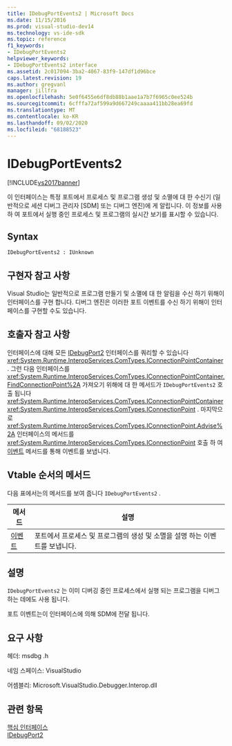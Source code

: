 ```yaml
---
title: IDebugPortEvents2 | Microsoft Docs
ms.date: 11/15/2016
ms.prod: visual-studio-dev14
ms.technology: vs-ide-sdk
ms.topic: reference
f1_keywords:
- IDebugPortEvents2
helpviewer_keywords:
- IDebugPortEvents2 interface
ms.assetid: 2c017094-3ba2-4067-83f9-147df1d96bce
caps.latest.revision: 19
ms.author: gregvanl
manager: jillfra
ms.openlocfilehash: 5e0f6455e6df8db88b1aae1a7b7f6965c0ee524b
ms.sourcegitcommit: 6cfffa72af599a9d667249caaaa411bb28ea69fd
ms.translationtype: MT
ms.contentlocale: ko-KR
ms.lasthandoff: 09/02/2020
ms.locfileid: "68188523"
---
```

# <a name="idebugportevents2"></a>IDebugPortEvents2
[!INCLUDE[vs2017banner](../../../includes/vs2017banner.md)]

이 인터페이스는 특정 포트에서 프로세스 및 프로그램 생성 및 소멸에 대 한 수신기 (일반적으로 세션 디버그 관리자 [SDM] 또는 디버그 엔진)에 게 알립니다. 이 정보를 사용 하 여 포트에서 실행 중인 프로세스 및 프로그램의 실시간 보기를 표시할 수 있습니다.  
  
## <a name="syntax"></a>Syntax  
  
```  
IDebugPortEvents2 : IUnknown  
```  
  
## <a name="notes-for-implementers"></a>구현자 참고 사항  
 Visual Studio는 일반적으로 프로그램 만들기 및 소멸에 대 한 알림을 수신 하기 위해이 인터페이스를 구현 합니다. 디버그 엔진은 이러한 포트 이벤트를 수신 하기 위해이 인터페이스를 구현할 수도 있습니다.  
  
## <a name="notes-for-callers"></a>호출자 참고 사항  
 인터페이스에 대해 모든 [IDebugPort2](../../../extensibility/debugger/reference/idebugport2.md) 인터페이스를 쿼리할 수 있습니다 <xref:System.Runtime.InteropServices.ComTypes.IConnectionPointContainer> . 그런 다음 인터페이스를 <xref:System.Runtime.InteropServices.ComTypes.IConnectionPointContainer.FindConnectionPoint%2A> 가져오기 위해에 대 한 메서드가 `IDebugPortEvents2` 호출 됩니다 <xref:System.Runtime.InteropServices.ComTypes.IConnectionPointContainer> <xref:System.Runtime.InteropServices.ComTypes.IConnectionPoint> . 마지막으로 <xref:System.Runtime.InteropServices.ComTypes.IConnectionPoint.Advise%2A> 인터페이스의 메서드를 <xref:System.Runtime.InteropServices.ComTypes.IConnectionPoint> 호출 하 여 [이벤트](../../../extensibility/debugger/reference/idebugportevents2-event.md) 메서드를 통해 이벤트를 보냅니다.  
  
## <a name="methods-in-vtable-order"></a>Vtable 순서의 메서드  
 다음 표에서는의 메서드를 보여 줍니다 `IDebugPortEvents2` .  
  
|메서드|설명|  
|------------|-----------------|  
|[이벤트](../../../extensibility/debugger/reference/idebugportevents2-event.md)|포트에서 프로세스 및 프로그램의 생성 및 소멸을 설명 하는 이벤트를 보냅니다.|  
  
## <a name="remarks"></a>설명  
 `IDebugPortEvents2` 는 이미 디버깅 중인 프로세스에서 실행 되는 프로그램을 디버그 하는 데에도 사용 됩니다.  
  
 포트 이벤트는이 인터페이스에 의해 SDM에 전달 됩니다.  
  
## <a name="requirements"></a>요구 사항  
 헤더: msdbg .h  
  
 네임 스페이스: VisualStudio  
  
 어셈블리: Microsoft.VisualStudio.Debugger.Interop.dll  
  
## <a name="see-also"></a>관련 항목  
 [핵심 인터페이스](../../../extensibility/debugger/reference/core-interfaces.md)   
 [IDebugPort2](../../../extensibility/debugger/reference/idebugport2.md)
